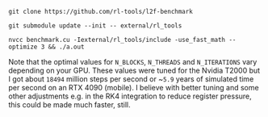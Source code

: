 ```
git clone https://github.com/rl-tools/l2f-benchmark
```

```
git submodule update --init -- external/rl_tools
```

```
nvcc benchmark.cu -Iexternal/rl_tools/include -use_fast_math --optimize 3 && ./a.out
```

Note that the optimal values for `N_BLOCKS`, `N_THREADS` and `N_ITERATIONS` vary depending on your GPU. These values were tuned for the Nvidia T2000 but I got about `18494` million steps per second or ~`5.9` years of simulated time per second on an RTX 4090 (mobile). I believe with better tuning and some other adjustments e.g. in the RK4 integration to reduce register pressure, this could be made much faster, still.